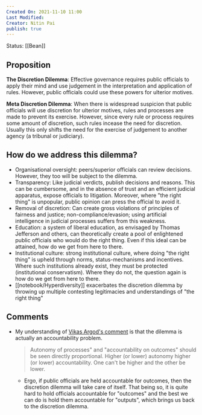 ```yaml
---
Created On: 2021-11-10 11:00
Last Modified: 
Creator: Nitin Pai
publish: true
---
```


Status: [[Bean]]
## Proposition 
**The Discretion Dilemma**: Effective governance requires public officials to apply their mind and use judgement in the interpretation and application of rules. However, public officials could use these powers for ulterior motives. 

**Meta Discretion Dilemma**: When there is widespread suspicion that public officials will use discretion for ulterior motives, rules and processes are made to prevent its exercise. However, since every rule or process requires some amount of discretion, such rules incease the need for discretion. Usually this only shifts the need for the exercise of judgement to another agency (a tribunal or judiciary).   

## How do we address this dilemma?
- Organisational oversight: peers/superior officials can review decisions. However, they too will be subject to the dilemma. 
- Transparency: Like judicial verdicts, publish decisions and reasons. This can be cumbersome, and in the absence of trust and an efficient judicial apparatus, expose officials to litigation. Moreover, where "the right thing" is unpopular, public opinion can press the official to avoid it. 
- Removal of discretion: Can create gross violations of principles of fairness and justice; non-compliance/evasion; using artificial intelligence in judicial processes suffers from this weakness. 
- Education: a system of liberal education, as envisaged by Thomas Jefferson and others, can theoretically create a pool of enlightened public officials who would do the right thing. Even if this ideal can be attained, how do we get from here to there. 
- Institutional culture: strong institutional culture, where doing "the right thing" is upheld through norms, status-mechanisms and incentives. Where such institutions already exist, they must be protected (institutional conservatism). Where they do not, the question again is how do we get from here to there.
- [[notebook/Hyperdiversity]] exacerbates the discretion dilemma by throwing up multiple contesting legitimacies and understandings of "the right thing"

## Comments
- My understanding of  [Vikas Argod's comment](https://twitter.com/vikasargod/status/1458324324847263749) is that the dilemma is actually an accountability problem.
	> Autonomy of processes" and "accountability on outcomes" should be seen directly proportional. Higher (or lower) autonomy higher (or lower) accountability. One can't be higher and the other be lower. 
	- Ergo, if public officials are held accountable for outcomes, then the discretion dilemma will take care of itself. That being so, it is quite hard to hold officials accountable for "outcomes" and the best we can do is hold them accountable for "outputs", which brings us back to the discretion dilemma. 